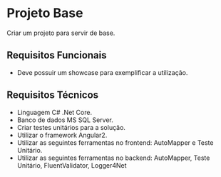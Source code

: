 # Projeto Base

Criar um projeto para servir de base. 

## Requisitos Funcionais
* Deve possuir um showcase para exemplificar a utilização.

## Requisitos Técnicos
* Linguagem C# .Net Core.
* Banco de dados MS SQL Server.
* Criar testes unitários para a solução.
* Utilizar o framework Angular2.
* Utilizar as seguintes ferramentas no frontend: AutoMapper e Teste Unitário.
* Utilizar as seguintes ferramentas no backend: AutoMapper, Teste Unitário, FluentValidator, Logger4Net
